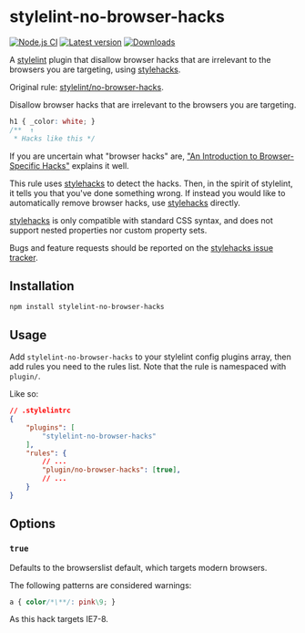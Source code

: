 # stylelint-no-browser-hacks

[![Node.js CI](https://github.com/Slamdunk/stylelint-no-browser-hacks/actions/workflows/test.yml/badge.svg)](https://github.com/Slamdunk/stylelint-no-browser-hacks/actions/workflows/test.yml)
[![Latest version][npm-v-img]][npm]
[![Downloads][npm-d-img]][npm]

A [stylelint] plugin that disallow browser hacks that are irrelevant to the
browsers you are targeting, using [stylehacks].

Original rule: [stylelint/no-browser-hacks][original-rule].

Disallow browser hacks that are irrelevant to the browsers you are targeting.

```css
h1 { _color: white; }
/**  ↑
 * Hacks like this */
```

If you are uncertain what "browser hacks" are, ["An Introduction to
Browser-Specific Hacks"][sitepoint-browser-specific-css-hacks]
explains it well.

This rule uses [stylehacks] to detect the hacks. Then, in the spirit of
stylelint, it tells you that you've done something wrong. If instead you would
like to automatically remove browser hacks, use [stylehacks] directly.

[stylehacks] is only compatible with standard CSS syntax, and does not support
nested properties nor custom property sets.

Bugs and feature requests should be reported on the
[stylehacks issue tracker][stylehacks-issues].

## Installation

```
npm install stylelint-no-browser-hacks
```

## Usage

Add `stylelint-no-browser-hacks` to your stylelint config plugins array, then
add rules you need to the rules list.
Note that the rule is namespaced with `plugin/`.

Like so:

```json
// .stylelintrc
{
	"plugins": [
		"stylelint-no-browser-hacks"
	],
	"rules": {
		// ...
		"plugin/no-browser-hacks": [true],
		// ...
	}
}
```

## Options

### `true`

Defaults to the browserslist default, which targets modern browsers.

The following patterns are considered warnings:

```css
a { color/*\**/: pink\9; }
```

As this hack targets IE7-8.

[npm]: https://www.npmjs.com/package/stylelint-no-browser-hacks
[npm-v-img]: https://img.shields.io/npm/v/stylelint-no-browser-hacks.svg
[npm-d-img]: https://img.shields.io/npm/dt/stylelint-no-browser-hacks.svg
[stylelint]: https://stylelint.io/
[stylehacks]: https://github.com/ben-eb/stylehacks
[stylehacks-issues]: https://github.com/ben-eb/stylehacks/issues
[original-rule]: https://github.com/stylelint/stylelint/tree/7.9.0/lib/rules/no-browser-hacks
[sitepoint-browser-specific-css-hacks]: https://www.sitepoint.com/browser-specific-css-hacks/
[browserslist]: https://github.com/ai/browserslist
